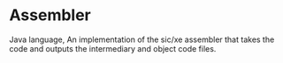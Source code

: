# Assembler
Java language, An implementation of the sic/xe assembler that takes the code and outputs the intermediary and object code files.
